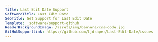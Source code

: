 ```yaml
---
Title: Last Edit Date Support
SoftwareTitle: Last Edit Date
SeoTitle: Get Support for Last Edit Date
Template: _software/support-github
HeaderBackgroundImage: /assets/img/banners/css-code.jpg
GitHubSupportLink: https://github.com/tjdraper/Last-Edit-Date/issues
---
```

